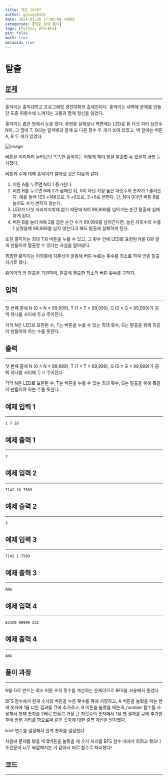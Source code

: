 ```yaml
---
title: 백준_16397
author: ggsong0328
date: 2024-01-20 17:00:00 +0800
categories: [백준 문제 풀이]
tags: [Python, DFS/BFS]
pin: false
math: true
mermaid: true
---
```


# 탈출

## **[문제](https://www.acmicpc.net/problem/16397)**

---

홍익이는 홍익대학교 프로그래밍 경진대회의 출제진이다. 홍익이는 새벽에 문제를 만들던 도중 뒤통수에 느껴지는 고통과 함께 정신을 잃었다.

홍익이는 좁은 방에서 눈을 떴다. 주변을 살펴보니 벽면에는 LED로 된 다섯 자리 십진수 N이, 그 옆에 T, G라는 알파벳과 함께 또 다른 정수 두 개가 쓰여 있었고, 벽 앞에는 버튼 A, B 두 개가 있었다.

![image](https://upload.acmicpc.net/ffbd9cb1-ce04-4950-8bfc-0dd27712164c/)

버튼을 이리저리 눌러보던 똑똑한 홍익이는 어떻게 해야 방을 탈출할 수 있을지 금방 눈치챘다.

버튼과 수에 대해 홍익이가 알아낸 것은 다음과 같다.

1. 버튼 A를 누르면 N이 1 증가한다.
2. 버튼 B를 누르면 N에 2가 곱해진 뒤, 0이 아닌 가장 높은 자릿수의 숫자가 1 줄어든다. 예를 들어 123→146으로, 5→0으로, 3→5로 변한다. 단, N이 0이면 버튼 B를 눌러도 수가 변하지 않는다.
3. LED가 다섯 자리까지밖에 없기 때문에 N이 99,999를 넘어가는 순간 탈출에 실패하게 된다.
4. 버튼 B를 눌러 N에 2를 곱한 순간 수가 99,999를 넘어간다면, 높은 자릿수의 수를 1 낮췄을때 99,999를 넘지 않는다고 해도 탈출에 실패하게 된다.

또한 홍익이는 최대 T회 버튼을 누를 수 있고, 그 횟수 안에 LED로 표현된 N을 G와 같게 만들어야 탈출할 수 있다는 사실을 알아냈다.

똑똑한 홍익이는 이와중에 자존심이 발동해 버튼 누르는 횟수를 최소로 하여 방을 탈출하기로 했다.

홍익이의 방 탈출을 기원하며, 탈출에 필요한 최소의 버튼 횟수를 구하자.

## **입력**

---

첫 번째 줄에 N (0 ≤ N ≤ 99,999), T (1 ≤ T ≤ 99,999), G (0 ≤ G ≤ 99,999)가 공백 하나를 사이에 두고 주어진다.

각각 N은 LED로 표현된 수, T는 버튼을 누를 수 있는 최대 횟수, G는 탈출을 위해 똑같이 만들어야 하는 수를 뜻한다.

## **출력**

---

첫 번째 줄에 N (0 ≤ N ≤ 99,999), T (1 ≤ T ≤ 99,999), G (0 ≤ G ≤ 99,999)가 공백 하나를 사이에 두고 주어진다.

각각 N은 LED로 표현된 수, T는 버튼을 누를 수 있는 최대 횟수, G는 탈출을 위해 똑같이 만들어야 하는 수를 뜻한다.

## 예제 입력 1

---

    1 7 10

## 예제 출력 1

---

    7

## 예제 입력 2

---

    7142 10 7569

## 예제 출력 2

---

    3

## 예제 입력 3

---

    7142 1 7569

## 예제 출력 3

---

    ANG

## 예제 입력 4

---

    63429 99999 231

## 예제 출력 4

---

    ANG

## **풀이 과정**

---

N을 G로 만드는 최소 버튼 조작 횟수를 계산하는 문제이므로 BFS를 사용해서 풀었다.

BFS 함수에서 현재 숫자와 버튼을 누른 횟수를 큐에 저장하고, A 버튼을 눌렀을 때는 현재 숫자에 1을 더한 결과를 큐에 추가하고, B 버튼을 눌렀을 때는 B_number 함수를 사용해서 현재 숫자를 2배로 만들고 가장 큰 자릿수의 숫자에서 1을 뺀 결과를 큐에 추가한 후에 방문 처리를 함으로써 같은 숫자에 대한 중복 계산을 방지했다.

limit 변수를 설정해서 한계 숫자를 설정했다.

처음에 문제를 봤을 때 B버튼을 눌렀을 때 숫자 처리를 BFS 함수 내에서 하려고 했으나 조건문이 너무 복잡해지는 거 같아서 따로 함수로 처리했다!

## **코드**

---

<script src="https://gist.github.com/ggsong0328/6c0db43db83cdadfd2f96482641abb90.js"></script>
